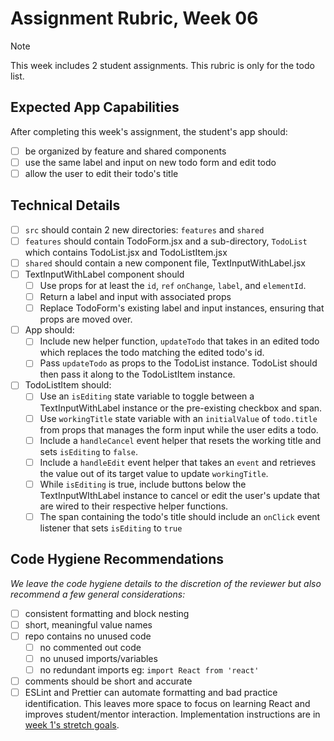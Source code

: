 # Assignment Rubric, Week 06

>[!note]
>This week includes 2 student assignments. This rubric is only for the todo list.

## Expected App Capabilities

After completing this week's assignment, the student's app should:

- [ ] be organized by feature and shared components
- [ ] use the same label and input on new todo form and edit todo
- [ ] allow the user to edit their todo's title

## Technical Details

- [ ] `src` should contain 2 new directories: `features` and `shared`
- [ ] `features` should contain TodoForm.jsx and a sub-directory, `TodoList` which contains TodoList.jsx and TodoListItem.jsx
- [ ] `shared` should contain a new component file, TextInputWithLabel.jsx
- [ ] TextInputWithLabel component should
  - [ ] Use props for at least the `id`, `ref` `onChange`, `label`, and `elementId`.
  - [ ] Return a label and input with associated props
  - [ ] Replace TodoForm's existing label and input instances, ensuring that props are moved over.
- [ ] App should:
  - [ ] Include new helper function, `updateTodo` that takes in an edited todo which replaces the todo matching the edited todo's id.
  - [ ] Pass `updateTodo` as props to the TodoList instance. TodoList should then pass it along to the TodoListItem instance.
- [ ] TodoListItem should:
  - [ ] Use an `isEditing` state variable to toggle between a TextInputWithLabel instance or the pre-existing checkbox and span.
  - [ ] Use `workingTitle` state variable with an `initialValue` of `todo.title` from props that manages the form input while the user edits a todo.
  - [ ] Include a `handleCancel` event helper that resets the working title and sets `isEditing` to `false`.
  - [ ] Include a `handleEdit` event helper that takes an `event` and retrieves the value out of its target value to update `workingTitle`.
  - [ ] While `isEditing` is true, include buttons below the TextInputWIthLabel instance to cancel or edit the user's update that are wired to their respective helper functions.
  - [ ] The span containing the todo's title should include an `onClick` event listener that sets `isEditing` to `true`

## Code Hygiene Recommendations

*We leave the code hygiene details to the discretion of the reviewer but also recommend a few general considerations:*

- [ ] consistent formatting and block nesting
- [ ] short, meaningful value names
- [ ] repo contains no unused code
  - [ ] no commented out code
  - [ ] no unused imports/variables
  - [ ] no redundant imports eg: `import React from 'react'`
- [ ] comments should be short and accurate
- [ ] ESLint and Prettier can automate formatting and bad practice identification. This leaves more space to focus on learning React and improves student/mentor interaction. Implementation instructions are in [week 1's stretch goals](https://github.com/Code-the-Dream-School/react-curriculum-v3/blob/main/learns-app-content/assignments/week-01.md#stretch-goals-instructions-optional).
